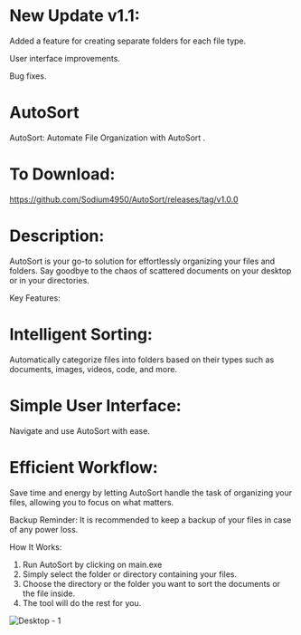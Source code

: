 
# New Update v1.1:
   Added a feature for creating separate folders for each file type.
   
   User interface improvements.
   
   Bug fixes.
   
# AutoSort
AutoSort: Automate File Organization with AutoSort .
# To Download:
   https://github.com/Sodium4950/AutoSort/releases/tag/v1.0.0

  
# Description:
AutoSort is your go-to solution for effortlessly organizing your files and folders. Say goodbye to the chaos of scattered documents on your desktop or in your directories.

Key Features:
  # Intelligent Sorting: 
   Automatically categorize files into folders based on their types such as documents, images, videos, code, and more.
   
  # Simple User Interface: 
   Navigate and use AutoSort with ease.
   
  # Efficient Workflow: 
   Save time and energy by letting AutoSort handle the task of organizing your files, allowing you to focus on what matters.

Backup Reminder: It is recommended to keep a backup of your files in case of any power loss.

How It Works:
1. Run AutoSort by clicking on main.exe
2. Simply select the folder or directory containing your files.
2. Choose the directory or the folder you want to sort the documents or the file inside.
3. The tool will do the rest for you.
   
 ![Desktop - 1](https://github.com/Sodium4950/AutoSort/assets/140848809/e4ed7019-cedb-4ff2-b697-64ee344d1245)
 
